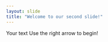 ```yaml
---
layout: slide
title: "Welcome to our second slide!"
---
```

Your text
Use the right arrow to begin!
